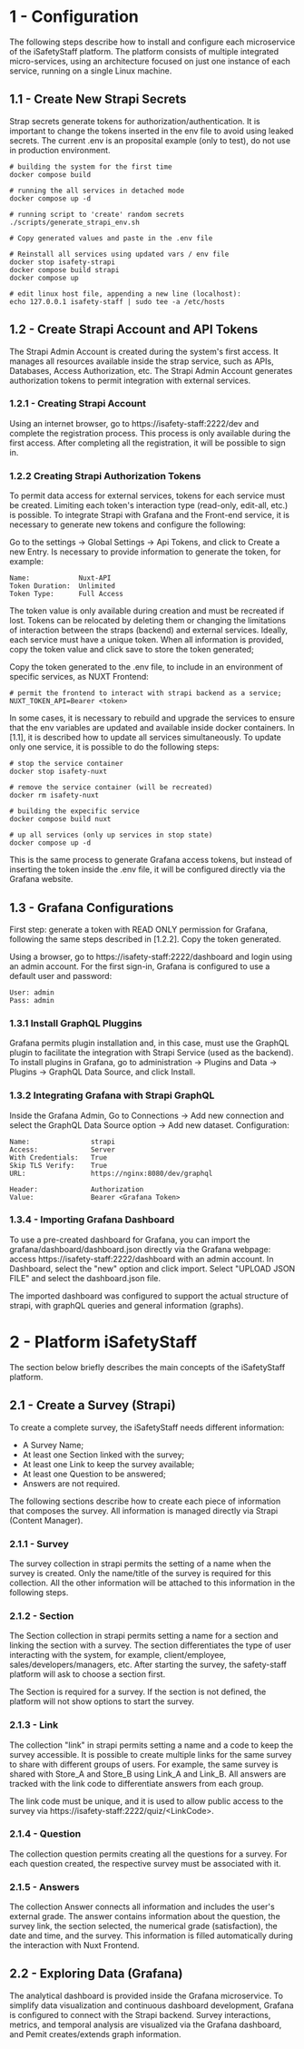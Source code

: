 # 1 - Configuration

The following steps describe how to install and configure each microservice of the iSafetyStaff platform. The platform consists of multiple integrated micro-services, using an architecture focused on just one instance of each service, running on a single Linux machine. 

## 1.1 - Create New Strapi Secrets

Strap secrets generate tokens for authorization/authentication. It is important to change the tokens inserted in the env file to avoid using leaked secrets. The current .env is an proposital example (only to test), do not use in production environment.

```
# building the system for the first time
docker compose build

# running the all services in detached mode
docker compose up -d

# running script to 'create' random secrets
./scripts/generate_strapi_env.sh

# Copy generated values and paste in the .env file

# Reinstall all services using updated vars / env file
docker stop isafety-strapi
docker compose build strapi
docker compose up

# edit linux host file, appending a new line (localhost):
echo 127.0.0.1 isafety-staff | sudo tee -a /etc/hosts
```

## 1.2 - Create Strapi Account and API Tokens

The Strapi Admin Account is created during the system's first access. It manages all resources available inside the strap service, such as APIs, Databases, Access Authorization, etc. The Strapi Admin Account generates authorization tokens to permit integration with external services.

### 1.2.1 - Creating Strapi Account

Using an internet browser, go to
https://isafety-staff:2222/dev
and complete the registration process. This process is only available during the first access. After completing all the registration, it will be possible to sign in.

### 1.2.2 Creating Strapi Authorization Tokens

To permit data access for external services, tokens for each service must be created. Limiting each token's interaction type (read-only, edit-all, etc.) is possible. To integrate Strapi with Grafana and the Front-end service, it is necessary to generate new tokens and configure the following: 

Go to the settings -> Global Settings -> Api Tokens, and click to Create a new Entry. Is necessary to provide information to generate the token, for example:

```
Name:            Nuxt-API
Token Duration:  Unlimited
Token Type:      Full Access
```

The token value is only available during creation and must be recreated if lost. Tokens can be relocated by deleting them or changing the limitations of interaction between the straps (backend) and external services. Ideally, each service must have a unique token.
When all information is provided, copy the token value and click save to store the token generated;

Copy the token generated to the .env file, to include in an environment of specific services, as NUXT Frontend:
```
# permit the frontend to interact with strapi backend as a service;
NUXT_TOKEN_API=Bearer <token>
```

In some cases, it is necessary to rebuild and upgrade the services to ensure that the env variables are updated and available inside docker containers. In [1.1], it is described how to update all services simultaneously. To update only one service, it is possible to do the following steps:

```
# stop the service container
docker stop isafety-nuxt

# remove the service container (will be recreated)
docker rm isafety-nuxt

# building the expecific service
docker compose build nuxt

# up all services (only up services in stop state)
docker compose up -d
```

This is the same process to generate Grafana access tokens,
but instead of inserting the token inside the .env file, it
will be configured directly via the Grafana website.


## 1.3 - Grafana Configurations

First step: generate a token with READ ONLY permission for Grafana,
following the same steps described in [1.2.2].
Copy the token generated.

Using a browser, go to
https://isafety-staff:2222/dashboard and login using an admin account.
For the first sign-in, Grafana is configured to use  a default user and password:
```
User: admin
Pass: admin
```

### 1.3.1 Install GraphQL Pluggins

Grafana permits plugin installation and, in this case, must use the GraphQL plugin to facilitate the integration with Strapi Service (used as the backend). To install plugins in Grafana, go to administration -> Plugins and Data -> Plugins -> GraphQL Data Source, and click Install.

### 1.3.2 Integrating Grafana with Strapi GraphQL

Inside the Grafana Admin, 
Go to Connections -> Add new connection and select the GraphQL Data Source option -> Add new dataset.
Configuration:
```
Name:               strapi
Access:             Server
With Credentials:   True
Skip TLS Verify:    True
URL:                https://nginx:8080/dev/graphql
                     
Header:             Authorization
Value:              Bearer <Grafana Token>
```

### 1.3.4 - Importing Grafana Dashboard

To use a pre-created dashboard for Grafana, you can import the grafana/dashboard/dashboard.json directly via the Grafana webpage: access https://isafety-staff:2222/dashboard with an admin account. In Dashboard, select the "new" option and click import. Select "UPLOAD JSON FILE" and select the dashboard.json file.

The imported dashboard was configured to support the actual structure of strapi, with graphQL queries and general information (graphs).

# 2 - Platform iSafetyStaff

The section below briefly describes the main concepts of the iSafetyStaff platform.

## 2.1 - Create a Survey (Strapi)

To create a complete survey, the iSafetyStaff needs different information:

* A Survey Name;
* At least one Section linked with the survey;
* At least one Link to keep the survey available;
* At least one Question to be answered;
* Answers are not required.

The following sections describe how to create each piece of information that composes the survey. All information is managed directly via Strapi (Content Manager).

### 2.1.1 - Survey

The survey collection in strapi permits the setting of a name when the survey is created. Only the name/title of the survey is required for this collection. All the other information will be attached to this information in the following steps.

### 2.1.2 - Section

The Section collection in strapi permits setting a name for a section and linking the section with a survey. The section differentiates the type of user interacting with the system, for example, client/employee, sales/developers/managers, etc. After starting the survey, the safety-staff platform will ask to choose a section first.

The Section is required for a survey. If the section is not defined, the platform will not show options to start the survey.

### 2.1.3 - Link

The collection "link" in strapi permits setting a name and a code to keep the survey accessible. It is possible to create multiple links for the same survey to share with different groups of users. For example, the same survey is shared with Store_A and Store_B using Link_A and Link_B. All answers are tracked with the link code to differentiate answers from each group.

The link code must be unique, and it is used to allow public access to the survey via https://isafety-staff:2222/quiz/\<LinkCode\>.

### 2.1.4 - Question

The collection question permits creating all the questions for a survey. For each question created, the respective survey must be associated with it.

### 2.1.5 - Answers

The collection Answer connects all information and includes the user's external grade. The answer contains information about the question, the survey link, the section selected, the numerical grade (satisfaction), the date and time, and the survey. This information is filled automatically during the interaction with Nuxt Frontend.

## 2.2 - Exploring Data (Grafana)

The analytical dashboard is provided inside the Grafana microservice. To simplify data visualization and continuous dashboard development, Grafana is configured to connect with the Strapi backend. Survey interactions, metrics, and temporal analysis are visualized via the Grafana dashboard, and Pemit creates/extends graph information.
